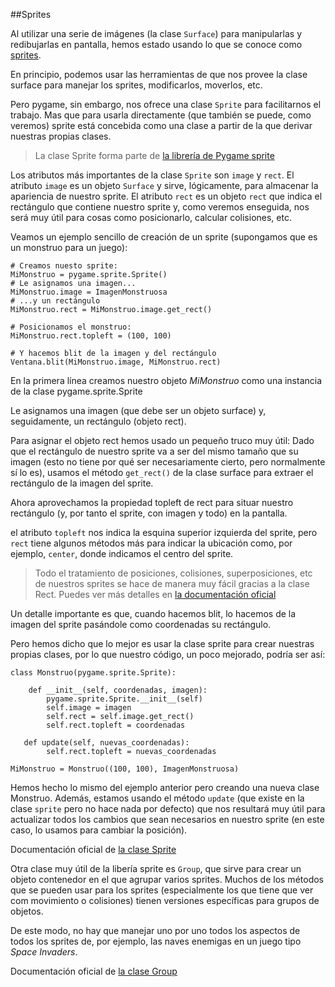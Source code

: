 ##Sprites

Al utilizar una serie de imágenes (la clase `Surface`) para manipularlas y redibujarlas en pantalla, hemos estado usando lo que se conoce como [sprites](http://es.wikipedia.org/wiki/Sprite_%28videojuegos%29).

En principio, podemos usar las herramientas de que nos provee la clase surface para manejar los sprites, modificarlos, moverlos, etc.

Pero pygame, sin embargo, nos ofrece una clase `Sprite` para facilitarnos el trabajo. Mas que para usarla directamente (que también se puede, como veremos) sprite está concebida como una clase a partir de la que derivar nuestras propias clases.

> La clase Sprite forma parte de [la librería de Pygame sprite](http://www.pygame.org/docs/ref/sprite.html)

Los atributos más importantes de la clase `Sprite` son `image` y `rect`. El atributo `image` es un objeto `Surface` y sirve, lógicamente, para almacenar la apariencia de nuestro sprite. El atributo `rect` es un objeto `rect` que indica el rectángulo que contiene nuestro sprite y, como veremos enseguida, nos será muy útil para cosas como posicionarlo, calcular colisiones, etc.

Veamos un ejemplo sencillo de creación de un sprite (supongamos que es un monstruo para un juego):

```
# Creamos nuesto sprite:
MiMonstruo = pygame.sprite.Sprite()
# Le asignamos una imagen...
MiMonstruo.image = ImagenMonstruosa
# ...y un rectángulo
MiMonstruo.rect = MiMonstruo.image.get_rect()

# Posicionamos el monstruo:
MiMonstruo.rect.topleft = (100, 100)

# Y hacemos blit de la imagen y del rectángulo
Ventana.blit(MiMonstruo.image, MiMonstruo.rect)
```

En la primera línea creamos nuestro objeto *MiMonstruo* como una instancia de la clase pygame.sprite.Sprite

Le asignamos una imagen (que debe ser un objeto surface) y, seguidamente, un rectángulo (objeto rect).

Para asignar el objeto rect hemos usado un pequeño truco muy útil: Dado que el rectángulo de nuestro sprite va a ser del mismo tamaño que su imagen (esto no tiene por qué ser necesariamente cierto, pero normalmente sí lo es), usamos el método `get_rect()` de la clase surface para extraer el rectángulo de la imagen del sprite.

Ahora aprovechamos la propiedad topleft de rect para situar nuestro rectángulo (y, por tanto el sprite, con imagen y todo) en la pantalla.

el atributo `topleft` nos indica la esquina superior izquierda del sprite, pero `rect` tiene algunos métodos más para indicar la ubicación como, por ejemplo, `center`, donde indicamos el centro del sprite. 

> Todo el tratamiento de posiciones, colisiones, superposiciones, etc de nuestros sprites se hace de manera muy fácil gracias a la clase Rect. Puedes ver más detalles en [la documentación oficial](http://www.pygame.org/docs/ref/rect.html) 

Un detalle importante es que, cuando hacemos blit, lo hacemos de la imagen del sprite pasándole como coordenadas su rectángulo.

Pero hemos dicho que lo mejor es usar la clase sprite para crear nuestras propias clases, por lo que nuestro código, un poco mejorado, podría ser así: 

```
class Monstruo(pygame.sprite.Sprite):

    def __init__(self, coordenadas, imagen):
        pygame.sprite.Sprite.__init__(self)
        self.image = imagen
        self.rect = self.image.get_rect()
        self.rect.topleft = coordenadas

   def update(self, nuevas_coordenadas):
        self.rect.topleft = nuevas_coordenadas

MiMonstruo = Monstruo((100, 100), ImagenMonstruosa)
```

Hemos hecho lo mismo del ejemplo anterior pero creando una nueva clase Monstruo. Además, estamos usando el método `update` (que existe en la clase `sprite` pero no hace nada por defecto) que nos resultará muy útil para actualizar todos los cambios  que sean necesarios en nuestro sprite (en este caso, lo usamos para cambiar la posición).

Documentación oficial de [la clase Sprite](http://www.pygame.org/docs/ref/sprite.html#pygame.sprite.Sprite)

Otra clase muy útil de la libería sprite es `Group`, que sirve para crear un objeto contenedor en el que agrupar varios sprites. Muchos de los métodos que se pueden usar para los sprites (especialmente los que tiene que ver com movimiento o colisiones) tienen versiones específicas para grupos de objetos.

De este modo, no hay que manejar uno por uno todos los aspectos de todos los sprites de, por ejemplo, las naves enemigas en un juego tipo *Space Invaders*.

Documentación oficial de [la clase Group](http://www.pygame.org/docs/ref/sprite.html#pygame.sprite.Group)
